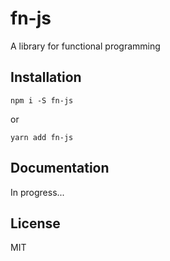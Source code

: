 # fn-js

A library for functional programming

## Installation

```
npm i -S fn-js
```
or
```
yarn add fn-js
```

## Documentation

In progress...

## License

MIT
